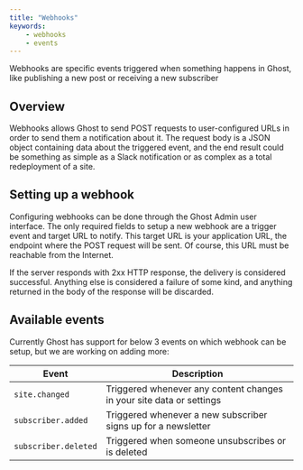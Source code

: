 ```yaml
---
title: "Webhooks"
keywords:
    - webhooks
    - events
---
```


Webhooks are specific events triggered when something happens in Ghost, like publishing a new post or receiving a new subscriber


## Overview

Webhooks allows Ghost to send POST requests to user-configured URLs in order to send them a notification about it. The request body is a JSON object containing data about the triggered event, and the end result could be something as simple as a Slack notification or as complex as a total redeployment of a site.


## Setting up a webhook

Configuring webhooks can be done through the Ghost Admin user interface. The only required fields to setup a new webhook are a trigger event and target URL to notify. This target URL is your application URL, the endpoint where the POST request will be sent. Of course, this URL must be reachable from the Internet.

If the server responds with 2xx HTTP response, the delivery is considered successful. Anything else is considered a failure of some kind, and anything returned in the body of the response will be discarded.


## Available events

Currently Ghost has support for below 3 events on which webhook can be setup, but we are working on adding more:

|Event|Description|
|-----|-----------|
|`site.changed`|Triggered whenever any content changes in your site data or settings|
|`subscriber.added`|Triggered whenever a new subscriber signs up for a newsletter|
|`subscriber.deleted`|Triggered when someone unsubscribes or is deleted|
